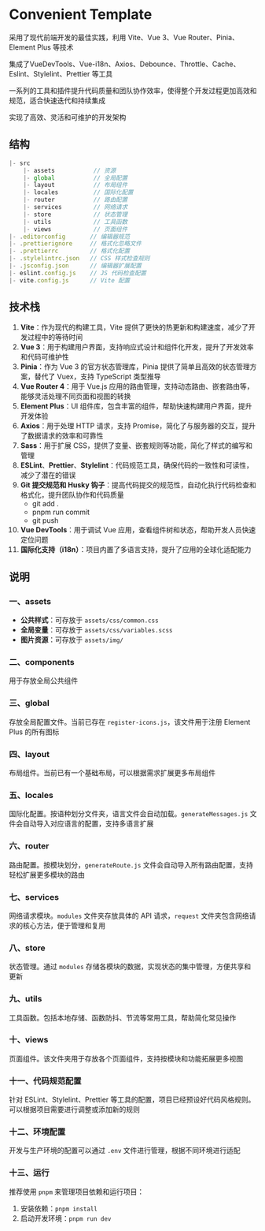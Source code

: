 # Convenient Template

采用了现代前端开发的最佳实践，利用 Vite、Vue 3、Vue Router、Pinia、Element Plus 等技术

集成了VueDevTools、Vue-i18n、Axios、Debounce、Throttle、Cache、Eslint、Stylelint、Prettier 等工具

一系列的工具和插件提升代码质量和团队协作效率，使得整个开发过程更加高效和规范，适合快速迭代和持续集成

实现了高效、灵活和可维护的开发架构

## 结构

```javascript
|- src
    |- assets           // 资源
    |- global           // 全局配置
    |- layout           // 布局组件
    |- locales          // 国际化配置
    |- router           // 路由配置
    |- services         // 网络请求
    |- store            // 状态管理
    |- utils            // 工具函数
    |- views            // 页面组件
|- .editorconfig       // 编辑器规范
|- .prettierignore     // 格式化忽略文件
|- .prettierrc         // 格式化配置
|- .stylelintrc.json   // CSS 样式检查规则
|- .jsconfig.json      // 编辑器扩展配置
|- eslint.config.js    // JS 代码检查配置
|- vite.config.js      // Vite 配置
```

## 技术栈

1. **Vite**：作为现代的构建工具，Vite 提供了更快的热更新和构建速度，减少了开发过程中的等待时间
2. **Vue 3**：用于构建用户界面，支持响应式设计和组件化开发，提升了开发效率和代码可维护性
3. **Pinia**：作为 Vue 3 的官方状态管理库，Pinia 提供了简单且高效的状态管理方案，替代了 Vuex，支持 TypeScript 类型推导
4. **Vue Router 4**：用于 Vue.js 应用的路由管理，支持动态路由、嵌套路由等，能够灵活处理不同页面和视图的转换
5. **Element Plus**：UI 组件库，包含丰富的组件，帮助快速构建用户界面，提升开发体验
6. **Axios**：用于处理 HTTP 请求，支持 Promise，简化了与服务器的交互，提升了数据请求的效率和可靠性
7. **Sass**：用于扩展 CSS，提供了变量、嵌套规则等功能，简化了样式的编写和管理
8. **ESLint**、**Prettier**、**Stylelint**：代码规范工具，确保代码的一致性和可读性，减少了潜在的错误
9. **Git 提交规范和 Husky 钩子**：提高代码提交的规范性，自动化执行代码检查和格式化，提升团队协作和代码质量
   - git add .
   - pnpm run commit
   - git push
10. **Vue DevTools**：用于调试 Vue 应用，查看组件树和状态，帮助开发人员快速定位问题
11. **国际化支持（i18n）**：项目内置了多语言支持，提升了应用的全球化适配能力

## 说明

### 一、assets

- **公共样式**：可存放于 `assets/css/common.css`
- **全局变量**：可存放于 `assets/css/variables.scss`
- **图片资源**：可存放于 `assets/img/`

### 二、components

用于存放全局公共组件

### 三、global

存放全局配置文件。当前已存在 `register-icons.js`，该文件用于注册 Element Plus 的所有图标

### 四、layout

布局组件。当前已有一个基础布局，可以根据需求扩展更多布局组件

### 五、locales

国际化配置。按语种划分文件夹，语言文件会自动加载。`generateMessages.js` 文件会自动导入对应语言的配置，支持多语言扩展

### 六、router

路由配置。按模块划分，`generateRoute.js` 文件会自动导入所有路由配置，支持轻松扩展更多模块的路由

### 七、services

网络请求模块。`modules` 文件夹存放具体的 API 请求，`request` 文件夹包含网络请求的核心方法，便于管理和复用

### 八、store

状态管理。通过 `modules` 存储各模块的数据，实现状态的集中管理，方便共享和更新

### 九、utils

工具函数。包括本地存储、函数防抖、节流等常用工具，帮助简化常见操作

### 十、views

页面组件。该文件夹用于存放各个页面组件，支持按模块和功能拓展更多视图

### 十一、代码规范配置

针对 ESLint、Stylelint、Prettier 等工具的配置，项目已经预设好代码风格规则。可以根据项目需要进行调整或添加新的规则

### 十二、环境配置

开发与生产环境的配置可以通过 `.env` 文件进行管理，根据不同环境进行适配

### 十三、运行

推荐使用 `pnpm` 来管理项目依赖和运行项目：

1. 安装依赖：`pnpm install`
2. 启动开发环境：`pnpm run dev`
